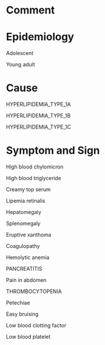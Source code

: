 # Comment

# Epidemiology

Adolescent

Young adult

# Cause

HYPERLIPIDEMIA_TYPE_1A

HYPERLIPIDEMIA_TYPE_1B

HYPERLIPIDEMIA_TYPE_1C

# Symptom and Sign

High blood chylomicron

High blood triglyceride

Creamy top serum

Lipemia retinalis

Hepatomegaly

Splenomegaly

Eruptive xanthoma

Coagulopathy

Hemolytic anemia

PANCREATITIS

Pain in abdomen

THROMBOCYTOPENIA

Petechiae

Easy bruising

Low blood clotting factor

Low blood platelet
